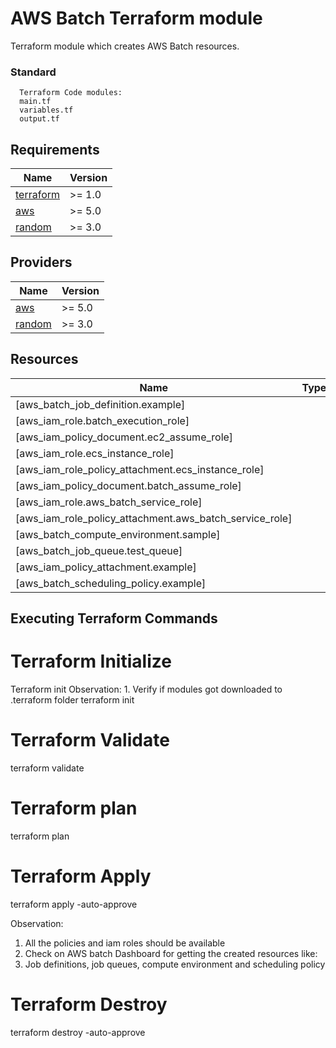 # AWS Batch Terraform module

Terraform module which creates AWS Batch resources.

### Standard

```hcl
  Terraform Code modules:
  main.tf
  variables.tf
  output.tf
```

## Requirements

| Name | Version |
|------|---------|
| <a name="requirement_terraform"></a> [terraform](#requirement\_terraform) | >= 1.0 |
| <a name="requirement_aws"></a> [aws](#requirement\_aws) | >= 5.0 |
| <a name="requirement_random"></a> [random](#requirement\_random) | >= 3.0 |

## Providers

| Name | Version |
|------|---------|
| <a name="provider_aws"></a> [aws](#provider\_aws) | >= 5.0 |
| <a name="provider_random"></a> [random](#provider\_random) | >= 3.0 |


## Resources

| Name | Type |
|------|------|
| [aws_batch_job_definition.example]
| [aws_iam_role.batch_execution_role]
| [aws_iam_policy_document.ec2_assume_role]
| [aws_iam_role.ecs_instance_role]
| [aws_iam_role_policy_attachment.ecs_instance_role]
| [aws_iam_policy_document.batch_assume_role]
| [aws_iam_role.aws_batch_service_role]
| [aws_iam_role_policy_attachment.aws_batch_service_role]
| [aws_batch_compute_environment.sample]
| [aws_batch_job_queue.test_queue]
| [aws_iam_policy_attachment.example]
| [aws_batch_scheduling_policy.example]


## Executing Terraform Commands

# Terraform Initialize
Terraform init
Observation: 1. Verify if modules got downloaded to .terraform folder terraform init

# Terraform Validate
terraform validate

# Terraform plan
terraform plan

# Terraform Apply
terraform apply -auto-approve

Observation: 
1) All the policies and iam roles should be available
2) Check on AWS batch Dashboard for getting the created resources like:
3) Job definitions, job queues, compute environment and scheduling policy
   
# Terraform Destroy
terraform destroy -auto-approve



